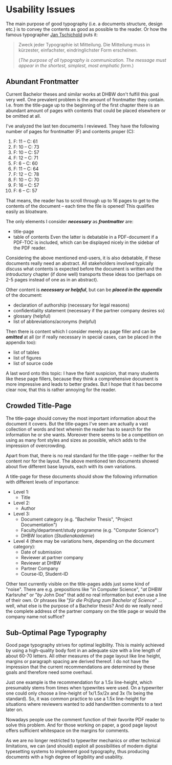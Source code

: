 # Usability Issues

The main purpose of  good typography (i.e. a documents structure, design etc.) is to convey the contents as good as possible to the reader. Or how the famous typographer [Jan Tschichold](https://www.typolexikon.de/tschichold-jan/) puts it:

> Zweck jeder Typographie ist Mitteilung. Die Mitteilung muss in kürzester, einfachster, eindringlichster Form erscheinen.
> 
> (*The purpose of all typography is communication. The message must appear in the shortest, simplest, most emphatic form*.)

## Abundant Frontmatter

Current Bachelor theses and similar works at DHBW don't fulfill this goal very well. One prevalent problem is the amount of frontmatter they contain. I.e. from the title-page up to the beginning of the first chapter there is an abundant amount of pages with contents that could be placed elsewhere or be omitted at all.

I've analyzed the last ten documents I reviewed. They have the following number of pages for frontmatter (F) and contents proper (C):
1. F: 11 – C: 61
2. F: 10 – C: 73
3. F: 10 – C: 57
4. F: 12 – C: 71
5. F:  6 – C: 60
6. F: 11 – C: 64
7. F: 12 – C: 78
8. F: 10 – C: 70
9. F: 16 – C: 57
10. F: 6 – C: 57

That means, the reader has to scroll through up to 16 pages to get to the contents of the document – each time the file is opened! This qualifies easily as bloatware.

The only elements I consider ***necessary*** as ***frontmatter*** are:
- title-page
- table of contents 
Even the latter is debatable in a PDF-document if a PDF-TOC is included, which can be displayed nicely in the sidebar of the PDF reader. 

Considering the above mentioned end-users, it is also debatable, if these documents really need an abstract. All stakeholders involved typically discuss what contents is expected before the document is written and the introductory chapter (if done well) transports these ideas too (perhaps on 2-5 pages instead of one as in an abstract).

Other content is ***necessary or helpful***, but can be ***placed in the appendix*** of the document:
- declaration of authorship (necessary for legal reasons)
- confidentiality statement (necessary if the partner company desires so)
- glossary (helpful)
- list of abbreviations/acronyms (helpful)

Then there is content which I consider merely as page filler and can be ***omitted*** at all (or if really necessary in special cases, can be placed in the appendix too):
- list of tables
- list of figures
- list of source code

A last word onto this topic: I have the faint suspicion, that many students like these page fillers, because they think a comprehensive document is more impressive and leads to better grades. But I hope that it has become clear now, that this is rather annoying for the reader.

## Crowded Title-Page

The title-page should convey the most important information about the document it covers. But the title-pages I've seen are actually a vast collection of words and text wherein the reader has to search for the information he or she wants. Moreover there seems to be a competition on using as many font styles and sizes as possible, which adds to the impression of overcrowding. 

Apart from that, there is no real standard for the title-page – neither for the content nor for the layout. The above mentioned ten documents showed about five different base layouts, each with its own variations.

A title-page for these documents should show the following information with different levels of importance:
- Level 1:
	- Title
- Level 2:
	- Author
- Level 3:
	- Document category (e.g. "Bachelor Thesis", "Project Documentation")
	- Faculty/department/study programme (e.g. "Computer Science")
	- DHBW location (*Studienakademie*)
- Level 4 (there may be variations here, depending on the document category):
	- Date of submission
	- Reviewer at partner company
	- Reviewer at DHBW
	- Partner Company
	- Course-ID, Student-ID

Other text currently visible on the title-pages adds just some kind of "noise". There are e.g. prepositions like "*in* Computer Science", "*at* DHBW Karlsruhe" or "*by* John Doe" that add no real information but even use a line of their own. Or phrases like "*für die Prüfung zum Bachelor of Science*" ... well, what else is the purpose of a Bachelor thesis? And do we really need the complete address of the partner company on the title page or would the company name not suffice?

## Sub-Optimal Page Typography
Good page typography strives for optimal legibility. This is mainly achieved by using a high-quality body font in an adequate size with a line length of about 60-70 letters. All other measures of the page layout like line height, margins or paragraph spacing are derived thereof. I do not have the impression that the current recommendations are determined by these goals and therefore need some overhaul. 

Just one example is the recommendation for a 1.5x line-height, which presumably stems from times when typewrites were used. On a typewriter one could only choose a line-height of 1x/1.5x/2x and 3x (1x being the standard). So, it was common practice to use a 1.5x line-height for situations where reviewers wanted to add handwritten comments to a text later on.

Nowadays people use the comment function of their favorite PDF reader to solve this problem. And for those working on paper, a good page layout offers sufficient whitespace on the margins for comments. 

As we are no longer restricted to typewriter mechanics or other technical limitations, we can (and should) exploit all possibilities of modern digital typesetting systems to implement good typography, thus producing documents with a high degree of legibility and usability.